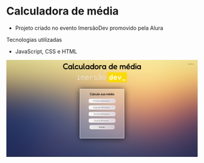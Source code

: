 <h1>Calculadora de média</h1>

- Projeto criado no evento ImersãoDev promovido pela Alura
</h1>Tecnologias utilizadas</h2>

- JavaScript, CSS e HTML
<img src='/assets/p1.png'>
